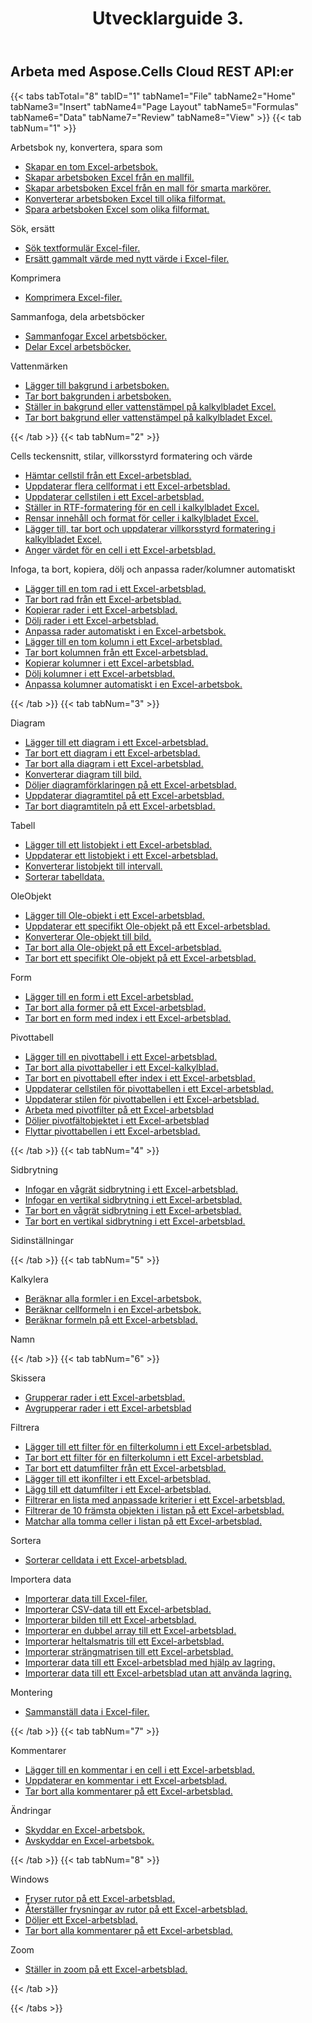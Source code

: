 ﻿---
title: Utvecklarguide 3.
second_title: Aspose.Cells Cloud Documen
type: docs
url: /sv/developer-guide-3.0/
aliases: [/developer-guide/v3.0/,/developer-guide-v3.0/]
keywords: How to use Aspose.Cells Cloud REST APIs. Office Excel 2013,  Office Excel 2016,  Office Excel 2019,office Excel 365
description: Den här utvecklarguiden beskriver praktiska scenarier och tips som hjälper dig att använda specifika Aspose.Cells for .NET-funktioner, uppnå ett visst Excel-dokumentutseende eller möjliggöra ett användningsfall.
weight: 150
kwords: Excel, Office Moln, REST API, Kalkylblad, PDF, CSV, Json, Markdown, Utvecklarguide
---
## Arbeta med Aspose.Cells Cloud REST API:er

{{< tabs tabTotal="8" tabID="1" tabName1="File" tabName2="Home" tabName3="Insert" tabName4="Page Layout" tabName5="Formulas" tabName6="Data" tabName7="Review" tabName8="View" >}}
{{< tab tabNum="1" >}}
<div class="row">
    <div class="col-md-6">
        <p>Arbetsbok ny, konvertera, spara som</p>
        <ul>
            <li><a href="/cells/sv/create-an-empty-excel-workbook/">Skapar en tom Excel-arbetsbok.</a></li>
            <li><a href="/cells/sv/create-excel-workbook-from-a-template-file/">Skapar arbetsboken Excel från en mallfil.</a></li>
            <li><a href="/cells/sv/create-excel-workbook-from-a-smartmarker-template/">Skapar arbetsboken Excel från en mall för smarta markörer.</a></li>
            <li><a href="/cells/sv/convert/">Konverterar arbetsboken Excel till olika filformat.</a></li>
            <li><a href="/cells/sv/saveas-other-formats/">Spara arbetsboken Excel som olika filformat.</a></li>
        </ul>
        <p>Sök, ersätt</p>
        <ul>
            <li><a href="/cells/sv/search/">Sök textformulär Excel-filer.</a></li>
            <li><a href="/cells/sv/replace/">Ersätt gammalt värde med nytt värde i Excel-filer.</a></li>
        </ul>
        <p>Komprimera</p>
        <ul>
            <li><a href="/cells/sv/compress/">Komprimera Excel-filer.</a></li>
        </ul>
    </div>
    <div class="col-md-6">
        <p>Sammanfoga, dela arbetsböcker</p>
        <ul>
            <li><a href="/cells/sv/merge/">Sammanfogar Excel arbetsböcker.</a></li>
            <li><a href="/cells/sv/split/">Delar Excel arbetsböcker.</a></li>
        </ul>
        <p>Vattenmärken</p>
        <ul>
            <li><a href="/cells/sv/add-background-in-workbook/">Lägger till bakgrund i arbetsboken.</a></li>
            <li><a href="/cells/sv/delete-background-in-workbook/">Tar bort bakgrunden i arbetsboken.</a></li>
            <li><a href="/cells/sv/set-background-or-watermark-for-excel-worksheet/">Ställer in bakgrund eller vattenstämpel på kalkylbladet Excel.</a></li>
            <li><a href="/cells/sv/delete-background-or-watermark-of-excel-worksheet/">Tar bort bakgrund eller vattenstämpel på kalkylbladet Excel.</a></li>
        </ul>
    </div>
</div>
{{< /tab >}}
{{< tab tabNum="2" >}}
<div class="row">
    <div class="col-md-6">
        <p>Cells teckensnitt, stilar, villkorsstyrd formatering och värde</p>
        <ul>
            <li><a href="/cells/sv/get-cell-style-from-a-worksheet/">Hämtar cellstil från ett Excel-arbetsblad.</a></li>
            <li><a href="/cells/sv/update-multiple-cells-style/">Uppdaterar flera cellformat i ett Excel-arbetsblad.</a></li>
            <li><a href="/cells/sv/change-cell-style-in-excel-worksheet/">Uppdaterar cellstilen i ett Excel-arbetsblad.</a></li>
            <li><a href="/cells/sv/apply-rich-text-formatting-to-a-cell/">Ställer in RTF-formatering för en cell i kalkylbladet Excel.</a></li>
            <li><a href="/cells/sv/clear-contents-and-styles-of-cells-in-excel-worksheet/">Rensar innehåll och format för celler i kalkylbladet Excel.</a></li>
            <li><a href="/cells/sv/working-with-conditional-formatting/">Lägger till, tar bort och uppdaterar villkorsstyrd formatering i kalkylbladet Excel.</a></li>
            <li><a href="/cells/sv/set-value-of-a-cell-in-a-worksheet/">Anger värdet för en cell i ett Excel-arbetsblad.</a></li>
        </ul>
    </div>
    <div class="col-md-6">
        <p>Infoga, ta bort, kopiera, dölj och anpassa rader/kolumner automatiskt</p>
        <ul>
            <li><a href="/cells/sv/add-an-empty-row-in-a-worksheet/">Lägger till en tom rad i ett Excel-arbetsblad.</a></li>
            <li><a href="/cells/sv/delete-row-from-a-worksheet/">Tar bort rad från ett Excel-arbetsblad.</a></li>
            <li><a href="/cells/sv/copy-rows-in-excel-worksheet/">Kopierar rader i ett Excel-arbetsblad.</a></li>
            <li><a href="/cells/sv/hide-rows-in-excel-worksheet/">Dölj rader i ett Excel-arbetsblad.</a></li>
            <li><a href="/cells/sv/auto-fit-rows-in-excel-workbooks/">Anpassa rader automatiskt i en Excel-arbetsbok.</a></li>
            <li><a href="/cells/sv/columns/add/">Lägger till en tom kolumn i ett Excel-arbetsblad.</a></li>
            <li><a href="/cells/sv/columns/delete/">Tar bort kolumnen från ett Excel-arbetsblad.</a></li>
            <li><a href="/cells/sv/columns/copy/">Kopierar kolumner i ett Excel-arbetsblad.</a></li>
            <li><a href="/cells/sv/columns/hide/">Dölj kolumner i ett Excel-arbetsblad.</a></li>
            <li><a href="/cells/sv/columns/autofit/">Anpassa kolumner automatiskt i en Excel-arbetsbok.</a></li>
        </ul>
    </div>
</div>
{{< /tab >}}
{{< tab tabNum="3" >}}
<div class="row">
    <div class="col-md-6">
        <p>Diagram</p>
        <ul>
            <li><a href="/cells/sv/add-a-chart-in-a-worksheet/">Lägger till ett diagram i ett Excel-arbetsblad.</a></li>
            <li><a href="/cells/sv/delete-a-chart-from-a-worksheet/">Tar bort ett diagram i ett Excel-arbetsblad.</a></li>
            <li><a href="/cells/sv/delete-all-charts-from-a-worksheet/">Tar bort alla diagram i ett Excel-arbetsblad.</a></li>
            <li><a href="/cells/sv/convert-chart-to-image/">Konverterar diagram till bild.</a></li>
            <li><a href="/cells/sv/hide-chart-legend-in-a-worksheet/">Döljer diagramförklaringen på ett Excel-arbetsblad.</a></li>
            <li><a href="/cells/sv/update-chart-title-in-excel-worksheet/">Uppdaterar diagramtitel på ett Excel-arbetsblad.</a></li>
            <li><a href="/cells/sv/delete-chart-title-in-a-worksheet/">Tar bort diagramtiteln på ett Excel-arbetsblad.</a></li>
        </ul>
        <p>Tabell</p>
        <ul>
            <li><a href="/cells/sv/add-a-list-object-or-table-inside-the-worksheet/">Lägger till ett listobjekt i ett Excel-arbetsblad.</a></li>
            <li><a href="/cells/sv/update-a-list-object-or-table-inside-the-worksheet/">Uppdaterar ett listobjekt i ett Excel-arbetsblad.</a></li>
            <li><a href="/cells/sv/convert-list-object-or-table-to-range/">Konverterar listobjekt till intervall.</a></li>
            <li><a href="/cells/sv/sort-table-data/">Sorterar tabelldata.</a></li>
        </ul>
        <p>OleObjekt</p>
        <ul>
            <li><a href="/cells/sv/add-oleobject-to-excel-worksheet/">Lägger till Ole-objekt i ett Excel-arbetsblad.</a></li>
            <li><a href="/cells/sv/update-a-specific-oleobject-from-excel-worksheet/">Uppdaterar ett specifikt Ole-objekt på ett Excel-arbetsblad.</a></li>
            <li><a href="/cells/sv/convert-oleobject-to-image/">Konverterar Ole-objekt till bild.</a></li>
            <li><a href="/cells/sv/delete-all-oleobjects-from-excel-worksheet/">Tar bort alla Ole-objekt på ett Excel-arbetsblad.</a></li>
            <li><a href="/cells/sv/delete-a-specific-oleobject-from-excel-worksheet/">Tar bort ett specifikt Ole-objekt på ett Excel-arbetsblad.</a></li>
        </ul>
    </div>
    <div class="col-md-6">
        <p>Form</p>
        <ul>
            <li><a href="/cells/sv/add-a-shape-inside-the-worksheet/">Lägger till en form i ett Excel-arbetsblad.</a></li>
            <li><a href="/cells/sv/delete-all-shapes-inside-the-worksheet/">Tar bort alla former på ett Excel-arbetsblad.</a></li>
            <li><a href="/cells/sv/delete-a-shape-by-index-inside-the-worksheet/">Tar bort en form med index i ett Excel-arbetsblad.</a></li>
        </ul>
        <p>Pivottabell</p>
        <ul>
            <li><a href="/cells/sv/add-a-pivot-table-in-a-worksheet/">Lägger till en pivottabell i ett Excel-arbetsblad.</a></li>
            <li><a href="/cells/sv/delete-worksheet-pivot-tables/">Tar bort alla pivottabeller i ett Excel-kalkylblad.</a></li>
            <li><a href="/cells/sv/delete-worksheet-pivot-table-by-index/">Tar bort en pivottabell efter index i ett Excel-arbetsblad.</a></li>
            <li><a href="/cells/sv/update-cell-style-for-pivot-table/">Uppdaterar cellstilen för pivottabellen i ett Excel-arbetsblad.</a></li>
            <li><a href="/cells/sv/update-style-for-pivot-table/">Uppdaterar stilen för pivottabellen i ett Excel-arbetsblad.</a></li>
            <li><a href="/cells/sv/working-with-pivot-filters/">Arbeta med pivotfilter på ett Excel-arbetsblad</a></li>
            <li><a href="/cells/sv/hide-pivot-field-item/">Döljer pivotfältobjektet i ett Excel-arbetsblad</a></li>
            <li><a href="/cells/sv/move-pivot-table/">Flyttar pivottabellen i ett Excel-arbetsblad.</a></li>
        </ul>
    </div>
</div>
{{< /tab >}}
{{< tab tabNum="4" >}}
<div class="row">
    <div class="col-md-6">
        <p>Sidbrytning</p>
        <ul>
            <li><a href="/cells/sv/insert-horizontal-page-break-inside-worksheet/">Infogar en vågrät sidbrytning i ett Excel-arbetsblad.</a></li>
            <li><a href="/cells/sv/insert-vertical-page-break-inside-worksheet/">Infogar en vertikal sidbrytning i ett Excel-arbetsblad.</a></li>
            <li><a href="/cells/sv/delete-horizontal-page-break-inside-worksheet/">Tar bort en vågrät sidbrytning i ett Excel-arbetsblad.</a></li>
            <li><a href="/cells/sv/delete-vertical-page-break-inside-worksheet/">Tar bort en vertikal sidbrytning i ett Excel-arbetsblad.</a></li>
        </ul>
    </div>
    <div class="col-md-6">
        <p>Sidinställningar</p>
        <ul>
        </ul>
    </div>
</div>
{{< /tab >}}
{{< tab tabNum="5" >}}
<div class="row">
    <div class="col-md-6">
        <p>Kalkylera</p>
        <ul>
            <li><a href="/cells/sv/calculate-all-formulas-in-a-workbook/">Beräknar alla formler i en Excel-arbetsbok.</a></li>
            <li><a href="/cells/sv/calculate-cells-formula/">Beräknar cellformeln i en Excel-arbetsbok.</a></li>
            <li><a href="/cells/sv/calculate-formula-in-a-worksheet/">Beräknar formeln på ett Excel-arbetsblad.</a></li>
        </ul>
    </div>
    <div class="col-md-6">
        <p>Namn</p>
        <ul>
        </ul>
    </div>
</div>
{{< /tab >}}
{{< tab tabNum="6" >}}
<div class="row">
    <div class="col-md-6">
        <p>Skissera</p>
        <ul>
            <li><a href="/cells/sv/group-rows-in-excel-worksheet/">Grupperar rader i ett Excel-arbetsblad.</a></li>
            <li><a href="/cells/sv/ungroup-rows-in-excel-worksheet/">Avgrupperar rader i ett Excel-arbetsblad</a></li>
        </ul>
        <p>Filtrera</p>
        <ul>
            <li><a href="/cells/sv/add-a-filter-for-a-filter-column/">Lägger till ett filter för en filterkolumn i ett Excel-arbetsblad.</a></li>
            <li><a href="/cells/sv/delete-a-filter-for-a-filter-column/">Tar bort ett filter för en filterkolumn i ett Excel-arbetsblad.</a></li>
            <li><a href="/cells/sv/remove-a-date-filter/">Tar bort ett datumfilter från ett Excel-arbetsblad.</a></li>
            <li><a href="/cells/sv/add-an-icon-filter/">Lägger till ett ikonfilter i ett Excel-arbetsblad.</a></li>
            <li><a href="/cells/sv/add-date-filter-in-a-worksheet/">Lägg till ett datumfilter i ett Excel-arbetsblad.</a></li>
            <li><a href="/cells/sv/filter-data-by-using-an-autofilter/">Filtrerar en lista med anpassade kriterier i ett Excel-arbetsblad.</a></li>
            <li><a href="/cells/sv/filter-the-top-10-items-in-the-list/">Filtrerar de 10 främsta objekten i listan på ett Excel-arbetsblad.</a></li>
            <li><a href="/cells/sv/match-all-blank-cells-in-the-list/">Matchar alla tomma celler i listan på ett Excel-arbetsblad.</a></li>
        </ul>
            <p>Sortera</p>
        <ul>
            <li><a href="/cells/sv/sort-worksheet-data/">Sorterar celldata i ett Excel-arbetsblad.</a></li>
        </ul>
    </div>
    <div class="col-md-6">
        <p>Importera data</p>
        <ul>
            <li><a href="/cells/sv/import/">Importerar data till Excel-filer.</a></li>
            <li><a href="/cells/sv/import-csv-data-into-worksheet/">Importerar CSV-data till ett Excel-arbetsblad.</a></li>
            <li><a href="/cells/sv/import/picture/">Importerar bilden till ett Excel-arbetsblad.</a></li>
            <li><a href="/cells/sv/import/double-array/">Importerar en dubbel array till ett Excel-arbetsblad.</a></li>
            <li><a href="/cells/sv/import/integer-array/">Importerar heltalsmatris till ett Excel-arbetsblad.</a></li>
            <li><a href="/cells/sv/import/string-array/">Importerar strängmatrisen till ett Excel-arbetsblad.</a></li>
            <li><a href="/cells/sv/import/with-using-storage/">Importerar data till ett Excel-arbetsblad med hjälp av lagring.</a></li>
            <li><a href="/cells/sv/import/without-using-storage/">Importerar data till ett Excel-arbetsblad utan att använda lagring.</a></li>
        </ul>
        <p>Montering</p>
        <ul>
            <li><a href="/cells/sv/assembly/">Sammanställ data i Excel-filer.</a></li>
        </ul>
    </div>
</div>
{{< /tab >}}
{{< tab tabNum="7" >}}
<div class="row">
    <div class="col-md-6">
        <p>Kommentarer</p>
        <ul>
            <li><a href="/cells/sv/add-a-comment-to-a-cell-in-a-worksheet/">Lägger till en kommentar i en cell i ett Excel-arbetsblad.</a></li>
            <li><a href="/cells/sv/update-a-comment-in-excel-workbook/">Uppdaterar en kommentar i ett Excel-arbetsblad.</a></li>
            <li><a href="/cells/sv/delete-all-comments-in-a-worksheet/">Tar bort alla kommentarer på ett Excel-arbetsblad.</a></li>
        </ul>
    </div>
    <div class="col-md-6">
        <p>Ändringar</p>
        <ul>
            <li><a href="/cells/sv/protect-excel-workbooks/">Skyddar en Excel-arbetsbok.</a></li>
            <li><a href="/cells/sv/unprotect-excel-workbooks/">Avskyddar en Excel-arbetsbok.</a></li>
        </ul>
    </div>
</div>
{{< /tab >}}
{{< tab tabNum="8" >}}
<div class="row">
    <div class="col-md-6">
        <p>Windows</p>
        <ul>
            <li><a href="/cells/sv/freeze-panes-in-excel-worksheet/">Fryser rutor på ett Excel-arbetsblad.</a></li>
            <li><a href="/cells/sv/unfreeze-panes-in-excel-worksheet/">Återställer frysningar av rutor på ett Excel-arbetsblad.</a></li>
            <li><a href="/cells/sv/hide-excel-worksheets/">Döljer ett Excel-arbetsblad.</a></li>
            <li><a href="/cells/sv/unhide-excel-worksheets/">Tar bort alla kommentarer på ett Excel-arbetsblad.</a></li>
        </ul>
    </div>
    <div class="col-md-6">
        <p>Zoom</p>
        <ul>
            <li><a href="/cells/sv/set-zoom-in-excel-worksheet/">Ställer in zoom på ett Excel-arbetsblad.</a></li>
        </ul>
    </div>
</div>
{{< /tab >}}

{{< /tabs >}}
